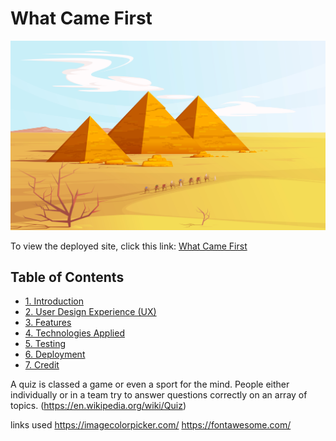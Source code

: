 # What Came First

![What Came First website, displayed on a variety of devices](assets/images/pyramid.jpg)

To view the deployed site, click this link: [What Came First](WEBSITE-LINK)

## Table of Contents

* [1. Introduction](#Introduction)
* [2. User Design Experience (UX)](#User-Design-Experience)
* [3. Features](#Features)
* [4. Technologies Applied](#Technologies-applied)
* [5. Testing](#Testing)
* [6. Deployment](#Deployment)
* [7. Credit](#Credits)

A quiz is classed a game or even a sport for the mind. People either individually or in a team try to answer questions correctly on an array of topics. (https://en.wikipedia.org/wiki/Quiz)

links used
https://imagecolorpicker.com/
https://fontawesome.com/